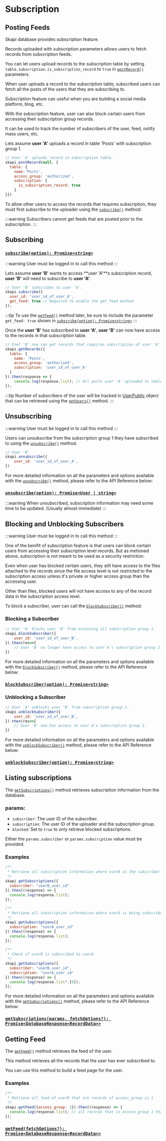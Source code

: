 
# Subscription

## Posting Feeds

Skapi database provides subscription feature.

Records uploaded with subscription parameters allows users to fetch records from subscription feeds.

You can let users upload records to the subscription table by setting `table.subscription.is_subscription_record` to `true` in [`postRecord()`](/api-reference/database/README.md#postrecord) parameters.

When user uploads a record to the subscription table, subscribed users can fetch all the posts of the users that they are subscribing to.

Subscription feature can useful when you are building a social media platform, blog, etc.

With the subscription feature, user can also block certain users from accessing their subscription group records.

It can be used to track the number of subscribers of the user, feed, notify mass users, etc.

Lets assume **user 'A'** uploads a record in table 'Posts' with subscription group 1.

```js
// User 'A' uploads record in subscription table.
skapi.postRecord(null, {
  table: {
    name:'Posts',
    access_group: 'authorized',
    subscription: {
      is_subscription_record: true
    }
}})
```

To allow other users to access the records that requires subscription, they must first subscribe to the uploader using the [`subscribe()`](/api-reference/database/README.md#subscribe) method:

:::warning
Subscribers cannot get feeds that are posted prior to the subscription.
:::

## Subscribing

### [`subscribe(option): Promise<string>`](/api-reference/database/README.md#subscribe)

:::warning
User must be logged in to call this method
:::

Lets assume **user 'B'** wants to access **user 'A'**s subscription record, **user 'B'** will need to subscribe to **user 'A'**.

```js
// User 'B' subscribes to user 'A'.
skapi.subscribe({
  user_id: 'user_id_of_user_A',
  get_feed: true // Required to enable the get_feed method
});
```

:::tip
To use the  [`getFeed()`](/database/subscription.html#getting-feed) method later, be sure to include the parameter ```get_feed: true``` shown in [`subscribe(option): Promise<string>`](/api-reference/database/README.md#subscribe)
:::

Once the **user 'B'** has subscribed to **user 'A'**,
**user 'B'** can now have access to the records in that subscription table.

```js
// User 'B' now can get records that requires subscription of user 'A'
skapi.getRecords({
  table: {
    name: 'Posts',
    access_group: 'authorized',
    subscription: 'user_id_of_user_A'
  }
}).then(response => {
    console.log(response.list); // All posts user 'A' uploaded to table 'Posts' in subscription group 1.
});
```

:::tip
Number of subscribers of the user will be tracked in [UserPublic](/api-reference/data-types/README.md#userpublic) object
that can be retrieved using the [`getUsers()`](/api-reference/database/README.md#getusers) method.
:::


## Unsubscribing

:::warning
User must be logged in to call this method
:::

Users can unsubscribe from the subscription group 1 they have subscribed to using the [`unsubscribe()`](/api-reference/database/README.md#unsubscribe) method.

```js
// User 'B'
skapi.unsubscribe({
    user_id: 'user_id_of_user_A',
})
```
For more detailed information on all the parameters and options available with the [`unsubscribe()`](/api-reference/database/README.md#unsubscribe) method, 
please refer to the API Reference below:

### [`unsubscribe(option): Promise<User | string>`](/api-reference/database/README.md#unsubscribe)

:::warning
When unsubscribed, subscription information may need some time to be updated. (Usually almost immediate)
:::


## Blocking and Unblocking Subscribers

:::warning
User must be logged in to call this method
:::

One of the benifit of subscription feature is that users can block certain users from accessing their subscription level records.
But as metioned above, subscription is not meant to be used as a security restriction.

Even when user has blocked certain users, they still have access to the files attached to the records since the file access level is not restricted to the subscription access unless it's private or higher access group than the accessing user.

Other than files, blocked users will not have access to any of the record data in the subscription access level.

To block a subscriber, user can call the [`blockSubscriber()`](/api-reference/database/README.md#blocksubscriber) method:

### Blocking a Subscriber

```js
// User 'A' blocks user 'B' from accessing all subscription group 1.
skapi.blockSubscriber({
    user_id: 'user_id_of_user_B',
}).then(res=>{
    // User 'B' no longer have access to user A's subscription group 1.
})
```

For more detailed information on all the parameters and options available with the [`blockSubscriber()`](/api-reference/database/README.md#blocksubscriber) method, 
please refer to the API Reference below:

### [`blockSubscriber(option): Promise<string>`](/api-reference/database/README.md#blocksubscriber)


### Unblocking a Subscriber

```js
// User 'A' unblocks user 'B' from subscription group 1.
skapi.unblockSubscriber({
    user_id: 'user_id_of_user_B',
}).then(res=>{
    // User 'B' now has access to user A's subscription group 1.
})
```
For more detailed information on all the parameters and options available with the [`unblockSubscriber()`](/api-reference/database/README.md#unblocksubscriber) method, 
please refer to the API Reference below:

### [`unblockSubscriber(option): Promise<string>`](/api-reference/database/README.md#unblocksubscriber)

## Listing subscriptions

The [`getSubscriptions()`](/api-reference/database/README.md#getsubscriptions) method retrieves subscription information from the database.

### params:
- `subscriber`: The user ID of the subscriber.
- `subscription`: The user ID of the uploader and the subscription group.
- `blocked`: Set to `true` to only retrieve blocked subscriptions.

Either the `params.subscriber` or `params.subscription` value must be provided.

### Examples

```js
/**
 * Retrieve all subscription information where userB is the subscriber
 */
skapi.getSubscriptions({
  subscriber: "userB_user_id"
}).then((response) => {
  console.log(response.list);
});

/** 
 * Retrieve all subscription information where userA is being subscribed to
 */
skapi.getSubscriptions({
  subscription: "userA_user_id"
}).then((response) => {
  console.log(response.list);
});

/**
 * Check if userB is subscribed to userA
 */
skapi.getSubscriptions({
  subscriber: "userB_user_id",
  subscription: "userA_user_id"
}).then((response) => {
  console.log(response.list?.[0]);
});
```
For more detailed information on all the parameters and options available with the [`getSubscriptions()`](/api-reference/database/README.md#getsubscriptions) method, 
please refer to the API Reference below:

### [`getSubscriptions(params, fetchOptions?): Promise<DatabaseResponse<RecordData>>`](/api-reference/database/README.md#getsubscriptions)

## Getting Feed

The [`getFeed()`](/api-reference/database/README.md#getfeed) method retrieves the feed of the user.

This method retrieves all the records that the user has ever subscribed to.

You can use this method to build a feed page for the user.

### Examples

```js
/**
 * Retrieve all feed of userB that are records of access_group is 1
 */
skapi.getFeed({access_group: 1}).then((response) => {
  console.log(response.list); // all records that is access_group 1 that userB has ever subscribed to.
});
```

### [`getFeed(fetchOptions?): Promise<DatabaseResponse<RecordData>>`](/api-reference/database/README.md#getfeed)